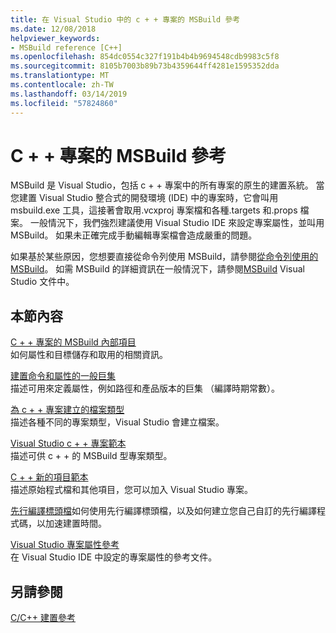 ```yaml
---
title: 在 Visual Studio 中的 c + + 專案的 MSBuild 參考
ms.date: 12/08/2018
helpviewer_keywords:
- MSBuild reference [C++]
ms.openlocfilehash: 854dc0554c327f191b4b4b9694548cdb9983c5f8
ms.sourcegitcommit: 8105b7003b89b73b4359644ff4281e1595352dda
ms.translationtype: MT
ms.contentlocale: zh-TW
ms.lasthandoff: 03/14/2019
ms.locfileid: "57824860"
---
```

# <a name="msbuild-reference-for-c-projects"></a>C + + 專案的 MSBuild 參考

MSBuild 是 Visual Studio，包括 c + + 專案中的所有專案的原生的建置系統。 當您建置 Visual Studio 整合式的開發環境 (IDE) 中的專案時，它會叫用 msbuild.exe 工具，這接著會取用.vcxproj 專案檔和各種.targets 和.props 檔案。 一般情況下，我們強烈建議使用 Visual Studio IDE 來設定專案屬性，並叫用 MSBuild。 如果未正確完成手動編輯專案檔會造成嚴重的問題。

如果基於某些原因，您想要直接從命令列使用 MSBuild，請參閱[從命令列使用的 MSBuild](../msbuild-visual-cpp.md)。 如需 MSBuild 的詳細資訊在一般情況下，請參閱[MSBuild](/visualstudio/msbuild/msbuild) Visual Studio 文件中。

## <a name="in-this-section"></a>本節內容

[C + + 專案的 MSBuild 內部項目](msbuild-visual-cpp-overview.md)<br/>
如何屬性和目標儲存和取用的相關資訊。

[建置命令和屬性的一般巨集](common-macros-for-build-commands-and-properties.md)<br/>
描述可用來定義屬性，例如路徑和產品版本的巨集 （編譯時期常數）。

[為 c + + 專案建立的檔案類型](file-types-created-for-visual-cpp-projects.md)<br/>
描述各種不同的專案類型，Visual Studio 會建立檔案。

[Visual Studio c + + 專案範本](visual-cpp-project-types.md)<br>
描述可供 c + + 的 MSBuild 型專案類型。

[C + + 新的項目範本](using-visual-cpp-add-new-item-templates.md)<br>
描述原始程式檔和其他項目，您可以加入 Visual Studio 專案。

[先行編譯標頭檔](../creating-precompiled-header-files.md)如何使用先行編譯標頭檔，以及如何建立您自己自訂的先行編譯程式碼，以加速建置時間。

[Visual Studio 專案屬性參考](property-pages-visual-cpp.md)<br/>
在 Visual Studio IDE 中設定的專案屬性的參考文件。

## <a name="see-also"></a>另請參閱

[C/C++ 建置參考](c-cpp-building-reference.md)